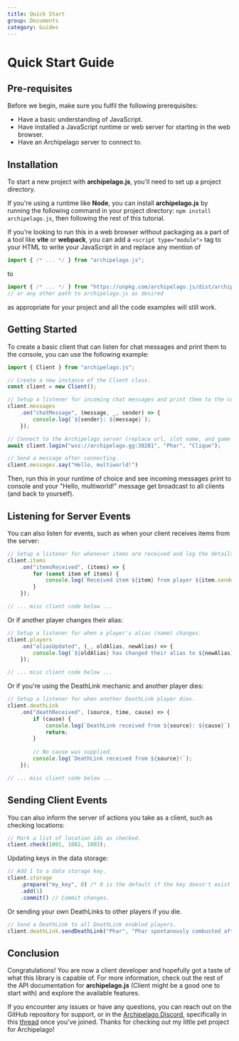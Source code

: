 ```yaml
---
title: Quick Start
group: Documents
category: Guides
---
```

# Quick Start Guide

## Pre-requisites

Before we begin, make sure you fulfil the following prerequisites:

* Have a basic understanding of JavaScript.
* Have installed a JavaScript runtime or web server for starting in the web browser.
* Have an Archipelago server to connect to.

## Installation

To start a new project with **archipelago.js**, you'll need to set up a project directory.

If you're using a runtime like **Node**, you can install **archipelago.js** by running the following command in your
project directory: `npm install archipelago.js`, then following the rest of this tutorial.

If you're looking to run this in a web browser without packaging as a part of a tool like **vite** or **webpack**, you
can add a `<script type="module">` tag to your HTML to write your JavaScript in and replace any mention of 
```js
import { /* ... */ } from "archipelago.js";
```
to
```js
import { /* ... */ } from "https://unpkg.com/archipelago.js/dist/archipelago.min.js";
// or any other path to archipelago.js as desired
``` 

as appropriate for your project and all the code examples will still work.

## Getting Started

To create a basic client that can listen for chat messages and print them to the console, you can use the following
example:

```js
import { Client } from "archipelago.js";

// Create a new instance of the Client class.
const client = new Client();

// Setup a listener for incoming chat messages and print them to the console.
client.messages
    .on("chatMessage", (message, _, sender) => {
        console.log(`${sender}: ${message}`);
    });

// Connect to the Archipelago server (replace url, slot name, and game as appropriate for your scenario).
await client.login("wss://archipelago.gg:38281", "Phar", "Clique");

// Send a message after connecting.
client.messages.say("Hello, multiworld!")
```

Then, run this in your runtime of choice and see incoming messages print to console and your "Hello, multiworld!"
message get broadcast to all clients (and back to yourself).

## Listening for Server Events

You can also listen for events, such as when your client receives items from the server:

```js
// Setup a listener for whenever items are received and log the details.
client.items
    .on("itemsReceived", (items) => {
        for (const item of items) {
            console.log(`Received item ${item} from player ${item.sender}.`);
        }
    });

// ... misc client code below ...
```

Or if another player changes their alias:

```js
// Setup a listener for when a player's alias (name) changes.
client.players
    .on("aliasUpdated", (_, oldAlias, newAlias) => {
        console.log(`${oldAlias} has changed their alias to ${newAlias}.`);
    });

// ... misc client code below ...
```

Or if you're using the DeathLink mechanic and another player dies:

```js
// Setup a listener for when another DeathLink player dies.
client.deathLink
    .on("deathReceived", (source, time, cause) => {
        if (cause) {
            console.log(`DeathLink received from ${source}: ${cause}`);
            return;
        }
        
        // No cause was supplied.
        console.log(`DeathLink received from ${source}!`);
    });

// ... misc client code below ...
```

## Sending Client Events

You can also inform the server of actions you take as a client, such as checking locations:

```js
// Mark a list of location ids as checked.
client.check(1001, 1002, 1003);
```

Updating keys in the data storage:

```js
// Add 1 to a data storage key.
client.storage
    .prepare("my_key", 0) /* 0 is the default if the key doesn't exist yet. */
    .add(1)
    .commit() // Commit changes.
```

Or sending your own DeathLinks to other players if you die.

```js
// Send a DeathLink to all DeathLink enabled players.
client.deathLink.sendDeathLink("Phar", "Phar spontanously combusted after pressing a large red button.");
```

## Conclusion

Congratulations! You are now a client developer and hopefully got a taste of what this library is capable of. For more
information, check out the rest of the API documentation for **archipelago.js** (Client might be a good one to start
with) and explore the available features.

If you encounter any issues or have any questions, you can reach out on the GitHub repository for support, or in the
[Archipelago Discord](https://discord.gg/8Z65BR2), specifically in this 
[thread](https://discord.com/channels/731205301247803413/1127258929357934662) once you've joined. Thanks for checking
out my little pet project for Archipelago!

